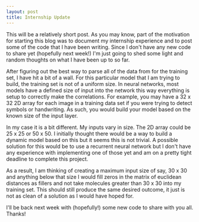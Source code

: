 ```yaml
---
layout: post
title: Internship Update
---
```

This will be a relatively short post. As you may know, part of the motivation for starting this blog was to document my internship experience and to post some of the code that I have been writing. Since I don't have any new code to share yet (hopefully next week!) I'm just going to shed some light and random thoughts on what I have been up to so far.

After figuring out the best way to parse all of the data from for the training set, I have hit a bit of a wall. For this particular model that I am trying to build, the training set is not of a uniform size. In neural networks, most models have a defined size of input into the network this way everything is setup to correctly make the correlations. For example, you may have a 32 x 32 2D array for each image in a training data set if you were trying to detect symbols or handwriting. As such, you would build your model based on the known size of the input layer.

In my case it is a bit different. My inputs vary in size. The 2D array could be 25 x 25 or 50 x 50. I initially thought there would be a way to build a dynamic model based on this but it seems this is not trivial. A possible solution for this would be to use a recurrent neural network but I don't have any experience with implementing one of those yet and am on a pretty tight deadline to complete this project.

As a result, I am thinking of creating a maximum input size of say, 30 x 30 and anything below that size I would fill zeros in the matrix of euclidean distances as fillers and not take molecules greater than 30 x 30 into my training set. This should still produce the same desired outcome, it just is not as clean of a solution as I would have hoped for.

I'll be back next week with (hopefully!) some new code to share with you all. Thanks!
